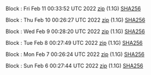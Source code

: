 Block [](https://testnet-insight.dashevo.org/insight/block/): Fri Feb 11 00:33:52 UTC 2022 [zip](https://dash-bootstrap.ams3.digitaloceanspaces.com/testnet/2022-02-11/bootstrap.dat.zip) (1.1G) [SHA256](https://dash-bootstrap.ams3.digitaloceanspaces.com/testnet/2022-02-11/sha256.txt)

Block [](https://testnet-insight.dashevo.org/insight/block/): Thu Feb 10 00:26:27 UTC 2022 [zip](https://dash-bootstrap.ams3.digitaloceanspaces.com/testnet/2022-02-10/bootstrap.dat.zip) (1.1G) [SHA256](https://dash-bootstrap.ams3.digitaloceanspaces.com/testnet/2022-02-10/sha256.txt)

Block [](https://testnet-insight.dashevo.org/insight/block/): Wed Feb  9 00:28:20 UTC 2022 [zip](https://dash-bootstrap.ams3.digitaloceanspaces.com/testnet/2022-02-09/bootstrap.dat.zip) (1.1G) [SHA256](https://dash-bootstrap.ams3.digitaloceanspaces.com/testnet/2022-02-09/sha256.txt)

Block [](https://testnet-insight.dashevo.org/insight/block/): Tue Feb  8 00:27:49 UTC 2022 [zip](https://dash-bootstrap.ams3.digitaloceanspaces.com/testnet/2022-02-08/bootstrap.dat.zip) (1.1G) [SHA256](https://dash-bootstrap.ams3.digitaloceanspaces.com/testnet/2022-02-08/sha256.txt)

Block [](https://testnet-insight.dashevo.org/insight/block/): Mon Feb  7 00:26:24 UTC 2022 [zip](https://dash-bootstrap.ams3.digitaloceanspaces.com/testnet/2022-02-07/bootstrap.dat.zip) (1.1G) [SHA256](https://dash-bootstrap.ams3.digitaloceanspaces.com/testnet/2022-02-07/sha256.txt)

Block [](https://testnet-insight.dashevo.org/insight/block/): Sun Feb  6 00:27:44 UTC 2022 [zip](https://dash-bootstrap.ams3.digitaloceanspaces.com/testnet/2022-02-06/bootstrap.dat.zip) (1.1G) [SHA256](https://dash-bootstrap.ams3.digitaloceanspaces.com/testnet/2022-02-06/sha256.txt)
